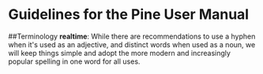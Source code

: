 # Guidelines for the Pine User Manual

##Terminology
**realtime**: While there are recommendations to use a hyphen when it's used as an adjective, and distinct words when used as a noun, we will keep things simple and adopt the more modern and increasingly popular spelling in one word for all uses.
